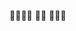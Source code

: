 <!-- ### Hi there 👋 -->

<!--
**y-ns/y-ns** is a ✨ _special_ ✨ repository because its `README.md` (this file) appears on your GitHub profile.

Here are some ideas to get you started:

- 🔭 I’m currently working on ...
- 🌱 I’m currently learning ...
- 👯 I’m looking to collaborate on ...
- 🤔 I’m looking for help with ...
- 💬 Ask me about ...
- 📫 How to reach me: ...
- 😄 Pronouns: ...
- ⚡ Fun fact: ...
-->

<!-- ![Top Languages Card (Compact layout)](https://github-readme-stats.vercel.app/api/top-langs/?username=y-ns&layout=compact) -->

🌲🌲🌳🌲 🏡💭 🌳🌲🌳
